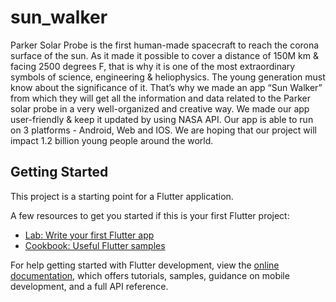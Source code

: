 # sun_walker

Parker Solar Probe is the first human-made spacecraft to reach the corona surface of the sun. As it made it possible to cover a distance of 150M km & facing 2500 degrees F, that is why it is one of the most extraordinary symbols of science, engineering & heliophysics. The young generation must know about the significance of it. That’s why we made an app “Sun Walker” from which they will get all the information and data related to the Parker solar probe in a very well-organized and creative way. We made our app user-friendly & keep it updated by using NASA API. Our app is able to run on 3 platforms - Android, Web and IOS. We are hoping that our project will impact 1.2 billion young people around the world. 

## Getting Started

This project is a starting point for a Flutter application.

A few resources to get you started if this is your first Flutter project:

- [Lab: Write your first Flutter app](https://docs.flutter.dev/get-started/codelab)
- [Cookbook: Useful Flutter samples](https://docs.flutter.dev/cookbook)

For help getting started with Flutter development, view the
[online documentation](https://docs.flutter.dev/), which offers tutorials,
samples, guidance on mobile development, and a full API reference.
